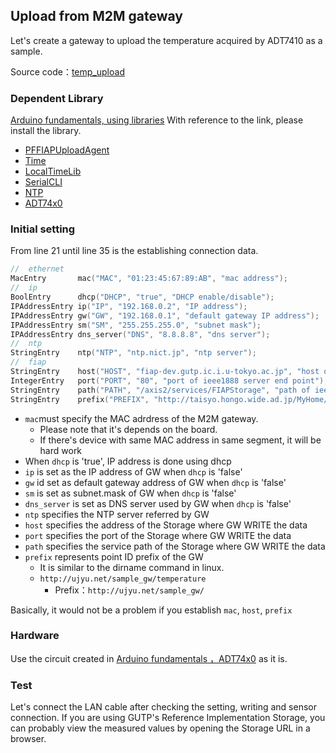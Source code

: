 ## Upload from M2M gateway

Let's create a gateway to upload the temperature acquired by ADT7410 as a sample.

Source code：[temp_upload](https://github.com/PlantFactory/temp_upload)

### Dependent Library

[Arduino fundamentals, using libraries](../../3-arduino-fundamentals/using-libraries/README.md) With reference to the link, please install the library.

* [PFFIAPUploadAgent](https://github.com/PlantFactory/PFFIAPUploadAgent)
* [Time](https://github.com/PaulStoffregen/Time)
* [LocalTimeLib](https://github.com/PlantFactory/LocalTimeLib)
* [SerialCLI](https://github.com/PlantFactory/SerialCLI)
* [NTP](https://github.com/PlantFactory/NTP)
* [ADT74x0](https://github.com/PlantFactory/ADT74x0)


### Initial setting

From line 21 until line 35 is the establishing connection data.

```C++
//  ethernet
MacEntry       mac("MAC", "01:23:45:67:89:AB", "mac address");
//  ip
BoolEntry      dhcp("DHCP", "true", "DHCP enable/disable");
IPAddressEntry ip("IP", "192.168.0.2", "IP address");
IPAddressEntry gw("GW", "192.168.0.1", "default gateway IP address");
IPAddressEntry sm("SM", "255.255.255.0", "subnet mask");
IPAddressEntry dns_server("DNS", "8.8.8.8", "dns server");
//  ntp
StringEntry    ntp("NTP", "ntp.nict.jp", "ntp server");
//  fiap
StringEntry    host("HOST", "fiap-dev.gutp.ic.i.u-tokyo.ac.jp", "host of ieee1888 server end point");
IntegerEntry   port("PORT", "80", "port of ieee1888 server end point");
StringEntry    path("PATH", "/axis2/services/FIAPStorage", "path of ieee1888 server end point");
StringEntry    prefix("PREFIX", "http://taisyo.hongo.wide.ad.jp/MyHome/Node1/", "prefix of point id");
```

* `mac`must specify the MAC adrdress of the M2M gateway.
  * Please note that it's depends on the board.
  * If there's device with same MAC address in same segment, it will be hard work
* When `dhcp` is 'true', IP address is done using dhcp
* `ip` is set as the IP address of GW when `dhcp` is 'false'
* `gw` id set as default gateway address of GW when `dhcp` is 'false'
* `sm` is set as subnet.mask of GW when `dhcp` is 'false'
* `dns_server` is set as DNS server used by GW when `dhcp` is 'false'
* `ntp` specifies the NTP server referred by GW
* `host` specifies the address of the Storage where GW WRITE the data
* `port` specifies the port of the Storage where GW WRITE the data
* `path` specifies the service path of the Storage where GW WRITE the data
* `prefix` represents point ID prefix of the GW
  * It is similar to the dirname command in linux.
  * `http://ujyu.net/sample_gw/temperature`
    * Prefix：`http://ujyu.net/sample_gw/`

Basically, it would not be a problem if you establish `mac`, `host`, `prefix`

### Hardware

Use the circuit created in [Arduino fundamentals ，ADT74x0]() as it is.

### Test

Let's connect the LAN cable after checking the setting, writing and sensor connection. If you are using GUTP's Reference Implementation Storage, you can probably view the measured values by opening the Storage URL in a browser.
